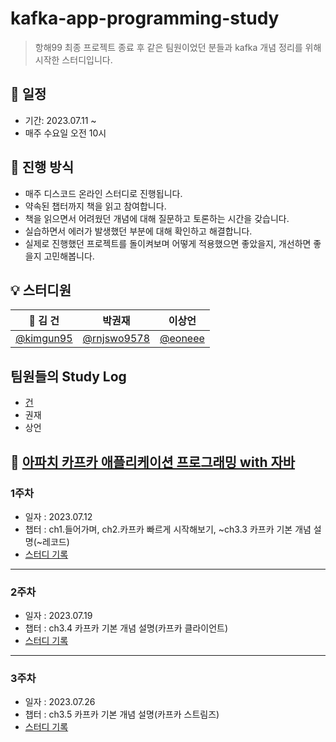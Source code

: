 # kafka-app-programming-study

> 항해99 최종 프로젝트 종료 후 같은 팀원이었던 분들과 kafka 개념 정리를 위해 시작한 스터디입니다.

## 📆 일정

- 기간: 2023.07.11 ~
- 매주 수요일 오전 10시

## 📑 진행 방식

- 매주 디스코드 온라인 스터디로 진행됩니다.
- 약속된 챕터까지 책을 읽고 참여합니다.
- 책을 읽으면서 어려웠던 개념에 대해 질문하고 토론하는 시간을 갖습니다.
- 실습하면서 에러가 발생했던 부분에 대해 확인하고 해결합니다.
- 실제로 진행했던 프로젝트를 돌이켜보며 어떻게 적용했으면 좋았을지, 개선하면 좋을지 고민해봅니다.


## 💡 스터디원

|                 👑 김 건                  |                박권재                 |                  이상언                 |
| :--------------------------------------: | :------------------------------------: | :--------------------------------------: |
| [@kimgun95](https://github.com/kimgun95) | [@rnjswo9578](https://github.com/rnjswo9578) |[@eoneee](https://github.com/eoneee) |

## 팀원들의 Study Log
- [건](https://github.com/hiki-developer/kimgun95_kafka_project)
- 권재
- 상언

## 📌 [아파치 카프카 애플리케이션 프로그래밍 with 자바](https://product.kyobobook.co.kr/detail/S000001842177)

### 1주차
- 일자 : 2023.07.12
- 챕터 : ch1.들어가며, ch2.카프카 빠르게 시작해보기, ~ch3.3 카프카 기본 개념 설명(~레코드)
- [스터디 기록](https://github.com/hiki-developer/kafka-app-programming-study/blob/main/study_record/23_07_12.md)
---
### 2주차
- 일자 : 2023.07.19
- 챕터 : ch3.4 카프카 기본 개념 설명(카프카 클라이언트)
- [스터디 기록](https://github.com/hiki-developer/kafka-app-programming-study/blob/main/study_record/23_07_19.md)
---
### 3주차
- 일자 : 2023.07.26
- 챕터 : ch3.5 카프카 기본 개념 설명(카프카 스트림즈)
- [스터디 기록](https://github.com/hiki-developer/kafka-app-programming-study/blob/main/study_record/23_07_26.md)
